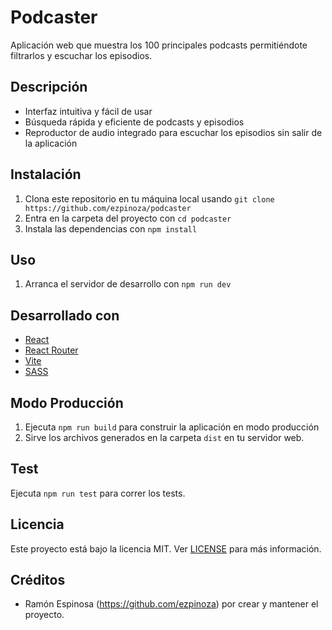 # Podcaster

Aplicación web que muestra los 100 principales podcasts permitiéndote filtrarlos y escuchar los episodios.

## Descripción

- Interfaz intuitiva y fácil de usar
- Búsqueda rápida y eficiente de podcasts y episodios
- Reproductor de audio integrado para escuchar los episodios sin salir de la aplicación

## Instalación

1. Clona este repositorio en tu máquina local usando `git clone https://github.com/ezpinoza/podcaster`
2. Entra en la carpeta del proyecto con `cd podcaster`
3. Instala las dependencias con `npm install`

## Uso

1. Arranca el servidor de desarrollo con `npm run dev`

## Desarrollado con

- [React](https://es.reactjs.org/)
- [React Router](https://reactrouter.com/web/guides/quick-start)
- [Vite](https://vitejs.com/)
- [SASS](https://sass-lang.com/)

## Modo Producción

1. Ejecuta `npm run build` para construir la aplicación en modo producción
2. Sirve los archivos generados en la carpeta `dist` en tu servidor web.

## Test

Ejecuta `npm run test` para correr los tests.

## Licencia

Este proyecto está bajo la licencia MIT. Ver [LICENSE](LICENSE) para más información.


## Créditos

- Ramón Espinosa (https://github.com/ezpinoza) por crear y mantener el proyecto.

